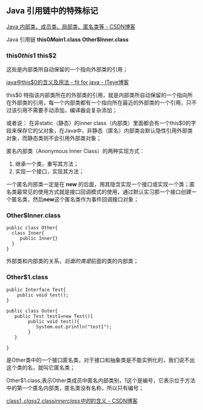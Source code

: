 ## Java 引用链中的特殊标记

[Java 内部类、成员类、局部类、匿名类等 \- CSDN博客](http://blog.csdn.net/a327369238/article/details/52780442)

Java 引用链 **this$0  Main$1.class  Other$Inner.class**

### this$0 this$1 this$2 

这些是内部类所自动保留的一个指向外部类的引用；

[java中this$0的含义及用法 \- fit for java \- ITeye博客](http://nrg19840409.iteye.com/blog/1216036)

this$0 特指该内部类所在的外部类的引用，就是内部类所自动保留的一个指向所在外部类的引用，每一个内部类都有一个指向所在最近的外部类的一个引用，只不过该引用不需要手动添加，编译器会复杂添加；

或者说： 在非static（静态）的inner class（内部类）里面都会有一个this$0的字段来保存它的父对象，在Java中，非静态（匿名）内部类会默认隐性引用外部类对象，而静态类则不会引用外部类对象；

匿名内部类（Anonymous Inner Class）的两种实现方式：

1. 继承一个类，重写其方法；
2. 实现一个接口，实现其方法；


一个匿名内部类一定是在 **new** 的后面，用其隐含实现一个接口或实现一个类；匿名类最常见的使用方式就是接口回调模式的使用，通过默认实习那一个接口创建一个匿名类，然后**new**这个匿名类作为事件回调接口对象；


### Other$Inner.class

	public class Other{
	  class Inner{
	     public Inner{}
	  }
	}

外部类和内部类的关系，$后面的类是$前面的类的内部类；

### Other$1.class

	public Interface Test{
		public void test();
	}
	
	public class Outer{
	   public Test test1=new Test(){	
			public void test(){
			   System.out.println("test1");
			}
	   }
	 
	}

是Other类中的一个接口匿名类，对于接口和抽象类是不能实例化的，我们说不出这个类的名，就叫它匿名类；

Other$1.class,表示Other类成员中匿名内部类别，1这个是编号，它表示位于方法中的第一个匿名内部类，匿名类没有名称，所以只有编号；

[class$1,class$2,class$innerclass中的$的含义 \- CSDN博客](http://blog.csdn.net/moonsheep_liu/article/details/41673369)

